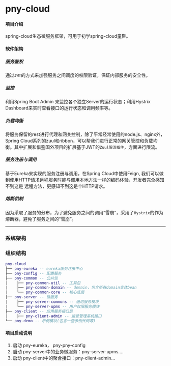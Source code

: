 # pny-cloud
#### 项目介绍
spring-cloud生态微服务框架，可用于初学spring-cloud童鞋。


#### 软件架构
##### 服务鉴权
通过`JWT`的方式来加强服务之间调度的权限验证，保证内部服务的安全性。
##### 监控
利用Spring Boot Admin 来监控各个独立Server的运行状态；利用Hystrix Dashboard来实时查看接口的运行状态和调用频率等。
##### 负载均衡
将服务保留的rest进行代理和网关控制，除了平常经常使用的node.js、nginx外，Spring Cloud系列的zuul和ribbon，可以帮我们进行正常的网关管控和负载均衡。其中扩展和借鉴国外项目的扩展基于JWT的`Zuul限流插件`，方面进行限流。
##### 服务注册与调用
基于Eureka来实现的服务注册与调用，在Spring Cloud中使用Feign, 我们可以做到使用HTTP请求远程服务时能与调用本地方法一样的编码体验，开发者完全感知不到这是
远程方法，更感知不到这是个HTTP请求。
##### 熔断机制
因为采取了服务的分布，为了避免服务之间的调用“雪崩”，采用了`Hystrix`的作为熔断器，避免了服务之间的“雪崩”。

------
### 系统架构

### 组织结构
``` lua
pny-cloud
├── pny-eureka -- eureka服务注册中心
├── pny-config -- 配置服务 
├── pny-common -- 公共包
|    ├── pny-common-util -- 工具包
|    ├── pny-common-domain -- domain，包含所有domain实体bean
|    └── pny-common-core -- 核心底层
├── pny-server -- 微服务
|    ├── pny-server-commons -- 通用服务模块
|    └── pny-server-upms -- 用户权限服务模块
├── pny-client -- 应用服务接口层
|    ├── pny-client-admin -- 运营管理系统接口
└── pny-demo -- 示例模块(包含一些示例代码等)
```
#### 项目启动说明
1. 启动 pny-eureka， pny-pny-config
2. 启动 pny-server中的业务微服务：pny-server-upms....
3. 启动 pny-client中的聚合接口：pny-client-admin...


